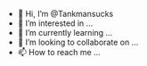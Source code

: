 - 👋 Hi, I’m @Tankmansucks
- 👀 I’m interested in ...
- 🌱 I’m currently learning ...
- 💞️ I’m looking to collaborate on ...
- 📫 How to reach me ...

<!---
Tankmansucks/Tankmansucks is a ✨ special ✨ repository because its `README.md` (this file) appears on your GitHub profile.
You can click the Preview link to take a look at your changes.
--->
